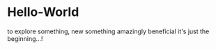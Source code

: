 # Hello-World
to explore something, new something amazingly beneficial 
it's just the beginning...!
